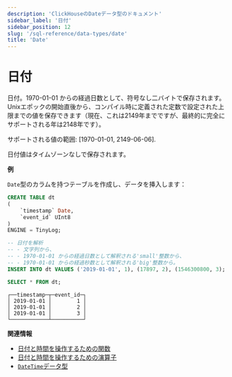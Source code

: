 ```yaml
---
description: 'ClickHouseのDateデータ型のドキュメント'
sidebar_label: '日付'
sidebar_position: 12
slug: '/sql-reference/data-types/date'
title: 'Date'
---
```





# 日付

日付。1970-01-01 からの経過日数として、符号なし二バイトで保存されます。Unixエポックの開始直後から、コンパイル時に定義された定数で設定された上限までの値を保存できます（現在、これは2149年までですが、最終的に完全にサポートされる年は2148年です）。

サポートされる値の範囲: \[1970-01-01, 2149-06-06\].

日付値はタイムゾーンなしで保存されます。

**例**

`Date`型のカラムを持つテーブルを作成し、データを挿入します：

```sql
CREATE TABLE dt
(
    `timestamp` Date,
    `event_id` UInt8
)
ENGINE = TinyLog;
```

```sql
-- 日付を解析
-- - 文字列から、
-- - 1970-01-01 からの経過日数として解釈される'small'整数から、  
-- - 1970-01-01 からの経過秒数として解釈される'big'整数から。
INSERT INTO dt VALUES ('2019-01-01', 1), (17897, 2), (1546300800, 3);

SELECT * FROM dt;
```

```text
┌──timestamp─┬─event_id─┐
│ 2019-01-01 │        1 │
│ 2019-01-01 │        2 │
│ 2019-01-01 │        3 │
└────────────┴──────────┘
```

**関連情報**

- [日付と時間を操作するための関数](../../sql-reference/functions/date-time-functions.md)
- [日付と時間を操作するための演算子](../../sql-reference/operators#operators-for-working-with-dates-and-times)
- [`DateTime`データ型](../../sql-reference/data-types/datetime.md)
